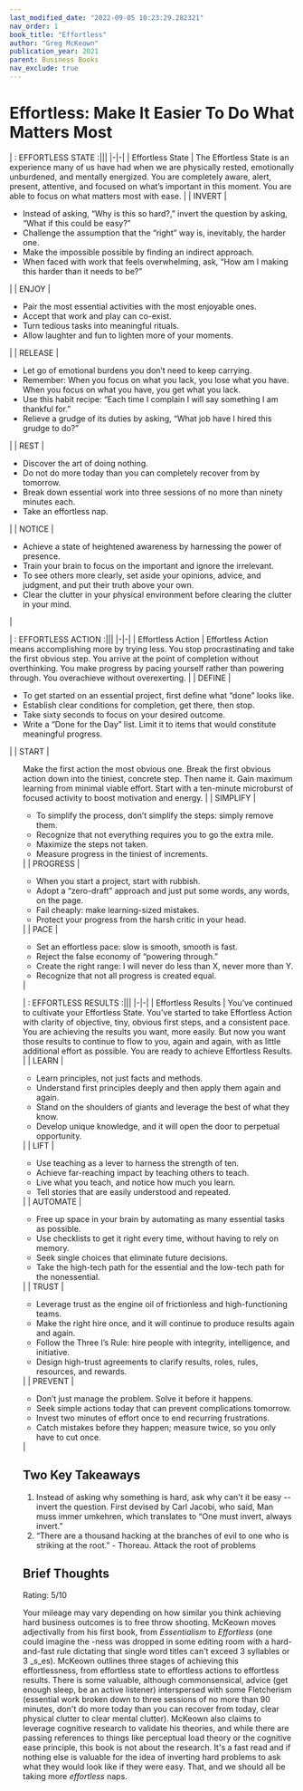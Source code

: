 ```yaml
---
last_modified_date: "2022-09-05 10:23:29.282321"
nav_order: 1
book_title: "Effortless"
author: "Greg McKeown"
publication_year: 2021
parent: Business Books
nav_exclude: true
---
```


# Effortless: Make It Easier To Do What Matters Most

| : EFFORTLESS STATE :|||
|-|-|
| Effortless State | The Effortless State is an experience many of us have had when we are physically rested, emotionally unburdened, and mentally energized. You are completely aware, alert, present, attentive, and focused on what’s important in this moment. You are able to focus on what matters most with ease.                                                                        |
| INVERT           |<ul><li>Instead of asking, “Why is this so hard?,” invert the question by asking, “What if this could be easy?”</li><li>Challenge the assumption that the “right” way is, inevitably, the harder one.</li><li>Make the impossible possible by finding an indirect approach.</li><li>When faced with work that feels overwhelming, ask, “How am I making this harder than it needs to be?”</li></ul>          |
| ENJOY            |<ul><li>Pair the most essential activities with the most enjoyable ones.</li><li>Accept that work and play can co-exist.</li><li>Turn tedious tasks into meaningful rituals.</li><li>Allow laughter and fun to lighten more of your moments.</li></ul>                                                                                                                                                       |
| RELEASE          |<ul><li>Let go of emotional burdens you don’t need to keep carrying.</li><li>Remember: When you focus on what you lack, you lose what you have. When you focus on what you have, you get what you lack.</li><li>Use this habit recipe: “Each time I complain I will say something I am thankful for.”</li><li>Relieve a grudge of its duties by asking, “What job have I hired this grudge to do?”</li></ul> |
| REST             |<ul><li>Discover the art of doing nothing.</li><li>Do not do more today than you can completely recover from by tomorrow.</li><li>Break down essential work into three sessions of no more than ninety minutes each.</li><li>Take an effortless nap.</li></ul>                                                                                                                                               |
| NOTICE           |<ul><li>Achieve a state of heightened awareness by harnessing the power of presence.</li><li>Train your brain to focus on the important and ignore the irrelevant.</li><li>To see others more clearly, set aside your opinions, advice, and judgment, and put their truth above your own.</li><li>Clear the clutter in your physical environment before clearing the clutter in your mind.</li></ul>         |

| : EFFORTLESS ACTION :|||
|-|-|
| Effortless Action | Effortless Action means accomplishing more by trying less. You stop procrastinating and take the first obvious step. You arrive at the point of completion without overthinking. You make progress by pacing yourself rather than powering through. You overachieve without overexerting.                                                     |
| DEFINE            | <ul><li>To get started on an essential project, first define what “done” looks like.</li> <li>Establish clear conditions for completion, get there, then stop.</li> <li>Take sixty seconds to focus on your desired outcome.</li> <li>Write a “Done for the Day” list. Limit it to items that would constitute meaningful progress.</li></ul> |
| START             | <ul>Make the first action the most obvious one. Break the first obvious action down into the tiniest, concrete step. Then name it. Gain maximum learning from minimal viable effort. Start with a ten-minute microburst of focused activity to boost motivation and energy.                                                                   |
| SIMPLIFY          | <ul><li>To simplify the process, don’t simplify the steps: simply remove them.</li><li>Recognize that not everything requires you to go the extra mile.</li><li>Maximize the steps not taken.</li><li>Measure progress in the tiniest of increments.</li></ul>                                                                                |
| PROGRESS          | <ul><li>When you start a project, start with rubbish.</li><li>Adopt a “zero-draft” approach and just put some words, any words, on the page.</li><li>Fail cheaply: make learning-sized mistakes.</li><li>Protect your progress from the harsh critic in your head.</li></ul>                                                                  |
| PACE              | <ul><li>Set an effortless pace: slow is smooth, smooth is fast.</li><li>Reject the false economy of “powering through.”</li><li>Create the right range: I will never do less than X, never more than Y.</li><li>Recognize that not all progress is created equal.</li></ul>                                                                   |

| : EFFORTLESS RESULTS :|||
|-|-|
| Effortless Results | You’ve continued to cultivate your Effortless State. You’ve started to take Effortless Action with clarity of objective, tiny, obvious first steps, and a consistent pace. You are achieving the results you want, more easily. But now you want those results to continue to flow to you, again and again, with as little additional effort as possible. You are ready to achieve Effortless Results. |
| LEARN              | <ul><li>Learn principles, not just facts and methods.</li> <li>Understand first principles deeply and then apply them again and again.</li> <li>Stand on the shoulders of giants and leverage the best of what they know.</li> <li>Develop unique knowledge, and it will open the door to perpetual opportunity.</li></ul>                                                                             |
| LIFT               | <ul><li>Use teaching as a lever to harness the strength of ten.</li> <li>Achieve far-reaching impact by teaching others to teach.</li> <li>Live what you teach, and notice how much you learn.</li> <li>Tell stories that are easily understood and repeated.</li></ul>                                                                                                                                |
| AUTOMATE           | <ul><li>Free up space in your brain by automating as many essential tasks as possible.</li> <li>Use checklists to get it right every time, without having to rely on memory.</li> <li>Seek single choices that eliminate future decisions.</li> <li>Take the high-tech path for the essential and the low-tech path for the nonessential.</li></ul>                                                    |
| TRUST              | <ul><li>Leverage trust as the engine oil of frictionless and high-functioning teams.</li> <li>Make the right hire once, and it will continue to produce results again and again.</li> <li>Follow the Three I’s Rule: hire people with integrity, intelligence, and initiative.</li> <li>Design high-trust agreements to clarify results, roles, rules, resources, and rewards.</li></ul>               |
| PREVENT            | <ul><li>Don’t just manage the problem. Solve it before it happens.</li> <li>Seek simple actions today that can prevent complications tomorrow.</li> <li>Invest two minutes of effort once to end recurring frustrations.</li> <li>Catch mistakes before they happen; measure twice, so you only have to cut once.</li></ul>                                                                            |

## Two Key Takeaways
1. Instead of asking why something is hard, ask why can't it be easy -- invert the question. First devised by Carl Jacobi, who said, Man muss immer umkehren, which translates to “One must invert, always invert.”
2. “There are a thousand hacking at the branches of evil to one who is striking at the root.” - Thoreau. Attack the root of problems

## Brief Thoughts
Rating: 5/10

Your mileage may vary depending on how similar you think achieving hard business outcomes is to free throw shooting. McKeown moves adjectivally from his first book, from _Essentialism_ to _Effortless_ (one could imagine the -ness was dropped in some editing room with a hard-and-fast rule dictating that single word titles can't exceed 3 syllables or 3 _s_es). McKeown outlines three stages of achieving this effortlessness, from effortless state to effortless actions to effortless results. There is some valuable, although commonsensical, advice (get enough sleep, be an active listener) interspersed with some Fletcherism (essential work broken down to three sessions of no more than 90 minutes, don't do more today than you can recover from today, clear physical clutter to clear mental clutter). McKeown also claims to leverage cognitive research to validate his theories, and while there are passing references to things like perceptual load theory or the cognitive ease principle, this book is not about the research. It's a fast read and if nothing else is valuable for the idea of inverting hard problems to ask what they would look like if they were easy. That, and we should all be taking more _effortless_ naps.
